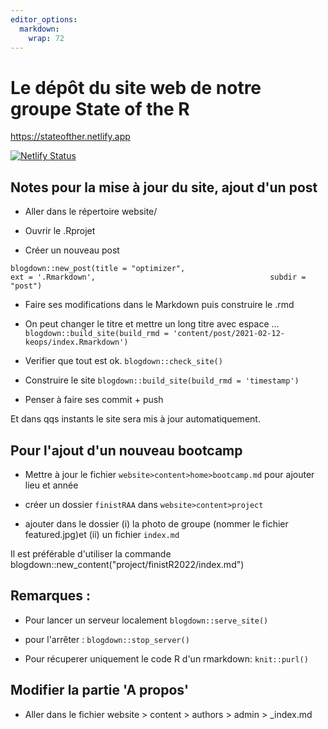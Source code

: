 ```yaml
---
editor_options: 
  markdown: 
    wrap: 72
---
```


# Le dépôt du site web de notre groupe State of the R

<https://stateofther.netlify.app>

[![Netlify
Status](https://api.netlify.com/api/v1/badges/72cec766-75ad-441d-979d-93283f8ed87f/deploy-status)](https://app.netlify.com/sites/stateofther/deploys)

## Notes pour la mise à jour du site, ajout d'un post

-   Aller dans le répertoire website/

-   Ouvrir le .Rprojet

-   Créer un nouveau post

`blogdown::new_post(title = "optimizer",                                        ext = '.Rmarkdown',                                       subdir = "post")`

-   Faire ses modifications dans le Markdown puis construire le .rmd

-   On peut changer le titre et mettre un long titre avec espace ...
    `blogdown::build_site(build_rmd = 'content/post/2021-02-12-keops/index.Rmarkdown')`

-   Verifier que tout est ok. `blogdown::check_site()`

-   Construire le site `blogdown::build_site(build_rmd = 'timestamp')`

-   Penser à faire ses commit + push

Et dans qqs instants le site sera mis à jour automatiquement.

## Pour l'ajout d'un nouveau bootcamp

- Mettre à jour le fichier `website>content>home>bootcamp.md`
pour ajouter lieu et année

- créer un dossier `finistRAA` dans `website>content>project`

- ajouter dans le dossier (i) la photo de groupe (nommer le fichier featured.jpg)et (ii) un fichier `index.md`

Il est préférable d'utiliser la commande blogdown::new_content("project/finistR2022/index.md")

## Remarques :

-   Pour lancer un serveur localement `blogdown::serve_site()`

-   pour l'arrêter : `blogdown::stop_server()`

-   Pour récuperer uniquement le code R d'un rmarkdown: `knit::purl()`

## Modifier la partie 'A propos'

- Aller dans le fichier website > content > authors > admin > _index.md
